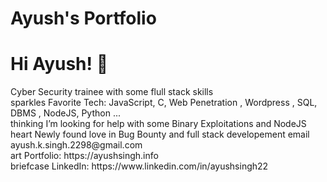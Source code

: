 # Ayush's Portfolio

<h1>Hi Ayush! <span class="wave">👋</span></h1>
Cyber Security trainee with some flull stack skills<br>
sparkles Favorite Tech: JavaScript, C, Web Penetration , Wordpress , SQL, DBMS ,  NodeJS, Python ... <br>
thinking I’m looking for help with some Binary Exploitations and NodeJS <br>
heart Newly found love in Bug Bounty and full stack developement
email ayush.k.singh.2298@gmail.com<br>
art Portfolio: https://ayushsingh.info <br>
briefcase LinkedIn: https://www.linkedin.com/in/ayushsingh22 <br>